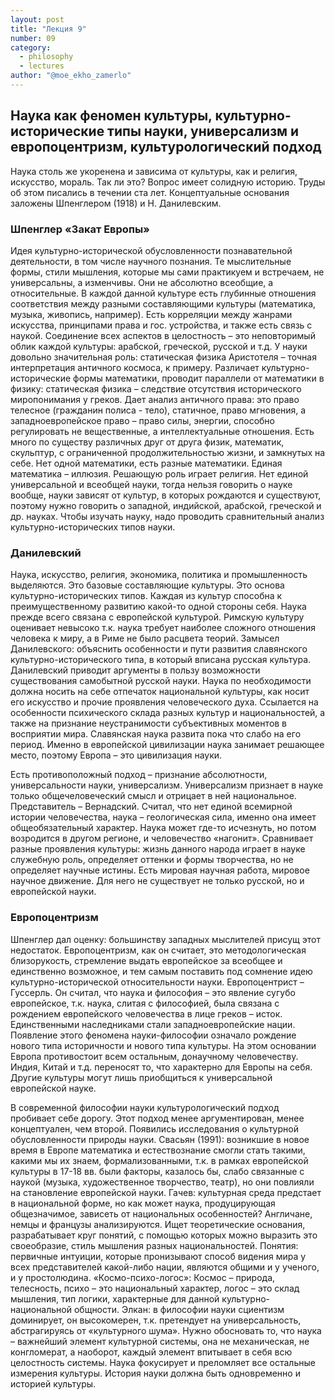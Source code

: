 ```yaml
---
layout: post
title: "Лекция 9"
number: 09
category:
  - philosophy
  - lectures
author: "@moe_ekho_zamerlo"
---
```


## Наука как феномен культуры, культурно-исторические типы науки, универсализм и европоцентризм, культурологический подход
Наука столь же укоренена и зависима от культуры, как и религия, искусство, мораль. Так ли это? Вопрос имеет солидную историю. Труды об этом писались в течении ста лет. Концептуальные основания заложены Шпенглером (1918) и Н. Данилевским.

### Шпенглер «Закат Европы»
Идея культурно-исторической обусловленности познавательной деятельности, в том числе научного познания. Те мыслительные формы, стили мышления, которые мы сами практикуем и встречаем, не универсальны, а изменчивы. Они не абсолютно всеобщие, а относительные. В каждой данной культуре есть глубинные отношения соответствия между разными составляющими культуры (математика, музыка, живопись, например). Есть корреляции между жанрами искусства, принципами права и гос. устройства, и также есть связь с наукой. Соединение всех аспектов в целостность – это неповторимый облик каждой культуры: арабской, греческой, русской и т.д. У науки довольно значительная роль: статическая физика Аристотеля – точная интерпретация античного космоса, к примеру. Различает культурно-исторические формы математики, проводит параллели от математики в физику: статическая физика – следствие отсутствия исторического миропонимания у греков. Дает анализ античного права: это право телесное (гражданин полиса - тело), статичное, право мгновения, а западноевропейское право – право силы, энергии, способно регулировать не вещественные, а интеллектуальные отношения. Есть много по существу различных друг от друга физик, математик, скульптур, с ограниченной продолжительностью жизни, и замкнутых на себе. Нет одной математики, есть разные математики. Единая математика – иллюзия. Решающую роль играет религия. Нет единой универсальной и всеобщей науки, тогда нельзя говорить о науке вообще, науки зависят от культур, в которых рождаются и существуют, поэтому нужно говорить о западной, индийской, арабской, греческой и др. науках. Чтобы изучать науку, надо проводить сравнительный анализ культурно-исторических типов науки.

### Данилевский
Наука, искусство, религия, экономика, политика и промышленность выделяются. Это базовые составляющие культуры. Это основа культурно-исторических типов. Каждая из культур способна к преимущественному развитию какой-то одной стороны себя. Наука прежде всего связана с европейской культурой. Римскую культуру оценивает невысоко т.к. наука требует наиболее сложного отношения человека к миру, а в Риме не было расцвета теорий. Замысел Данилевского: объяснить особенности и пути развития славянского культурно-исторического типа, в который вписана русская культура. Данилевский приводит аргументы в пользу возможности существования самобытной русской науки. Наука по необходимости должна носить на себе отпечаток национальной культуры, как носит его искусство и прочие проявления человеческого духа. Ссылается на особенности психического склада разных культур и национальностей, а также на признание неустранимости субъективных моментов в восприятии мира. Славянская наука развита пока что слабо на его период. Именно в европейской цивилизации наука занимает решающее место, поэтому Европа – это цивилизация науки.

Есть противоположный подход – признание абсолютности, универсальности науки, универсализм. Универсализм признает в науке только общечеловеческий смысл и отрицает в ней национальное. Представитель – Вернадский. Считал, что нет единой всемирной истории человечества, наука – геологическая сила, именно она имеет общеобязательный характер. Наука может где-то исчезнуть, но потом возродится в другом регионе, и человечество «нагонит». Сравнивает разные проявления культуры: жизнь данного народа играет в науке служебную роль, определяет оттенки и формы творчества, но не определяет научные истины. Есть мировая научная работа, мировое научное движение. Для него не существует не только русской, но и европейской науки.

### Европоцентризм
Шпенглер дал оценку: большинству западных мыслителей присущ этот недостаток. Европоцентризм, как он считает, это методологическая близорукость, стремление выдать европейское за всеобщее и единственно возможное, и тем самым поставить под сомнение идею культурно-исторической относительности науки. Европоцентрист – Гуссерль. Он считал, что наука и философия – это явление сугубо европейское, т.к. наука, слитая с философией, была связана с рождением европейского человечества в лице греков – исток. Единственными наследниками стали западноевропейские нации. Появление этого феномена науки-философии означало рождение нового типа историчности и нового типа культуры. На этом основании Европа противостоит всем остальным, донаучному человечеству. Индия, Китай и т.д. переносят то, что характерно для Европы на себя. Другие культуры могут лишь приобщиться к универсальной европейской науке.

В современной философии науки культурологический подход пробивает себе дорогу. Этот подход менее аргументирован, менее концептуален, чем второй. Появились исследования о культурной обусловленности природы науки. Свасьян (1991): возникшие в новое время в Европе математика и естествознание смогли стать такими, какими мы их знаем, формализованными, т.к. в рамках европейской культуры в 17-18 вв. были факторы, казалось бы, слабо связанные с наукой (музыка, художественное творчество, театр), но они повлияли на становление европейской науки. Гачев: культурная среда предстает в национальной форме, но как может наука, продуцирующая общезначимое, зависеть от национальных особенностей? Англичане, немцы и французы анализируются. Ищет теоретические основания, разрабатывает круг понятий, с помощью которых можно выразить это своеобразие, стиль мышления разных национальностей. Понятия: первичные интуиции, которые пронизывают способ видения мира у всех представителей какой-либо нации, являются общими и у ученого, и у простолюдина. «Космо-психо-логос»: Космос – природа, телесность, психо – это национальный характер, логос – это склад мышления, тип логики, характерные для данной культурно-национальной общности. Элкан: в философии науки сциентизм доминирует, он высокомерен, т.к. претендует на универсальность, абстрагируясь от «культурного шума». Нужно обосновать то, что наука – важнейший элемент культурной системы, она не механическая, не конгломерат, а наоборот, каждый элемент впитывает в себя всю целостность системы. Наука фокусирует и преломляет все остальные измерения культуры. История науки должна быть одновременно и историей культуры.
